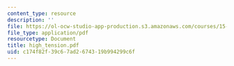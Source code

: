 ```yaml
---
content_type: resource
description: ''
file: https://ol-ocw-studio-app-production.s3.amazonaws.com/courses/15-667-negotiation-and-conflict-management-spring-2001/c174f82f39c67ad2674319b994299c6f_high_tension.pdf
file_type: application/pdf
resourcetype: Document
title: high_tension.pdf
uid: c174f82f-39c6-7ad2-6743-19b994299c6f
---
```

